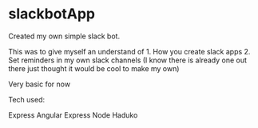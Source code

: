 # slackbotApp
Created my own simple slack bot.

This was to give myself an understand of 1. How you create slack apps 2. Set reminders in my own slack channels (I know there is already one out there just thought it would be cool to make my own)

Very basic for now

Tech used:

Express
Angular
Express
Node
Haduko

